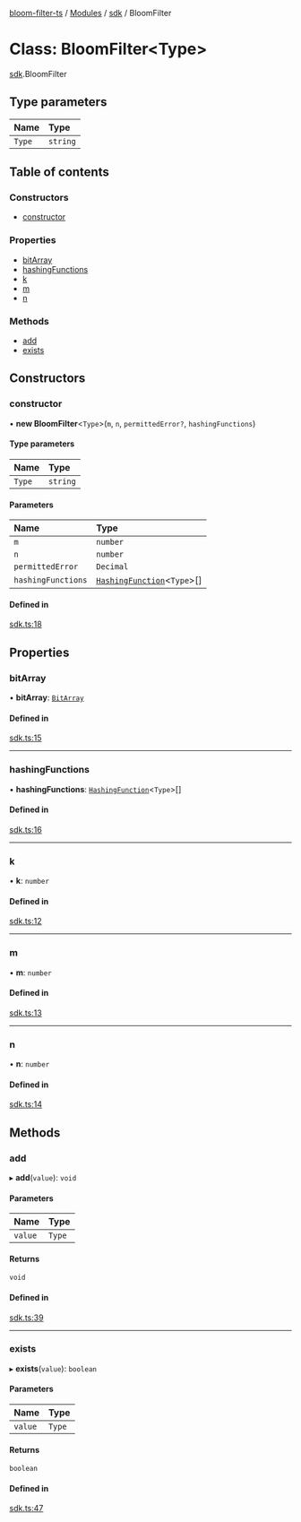 [bloom-filter-ts](../README.md) / [Modules](../modules.md) / [sdk](../modules/sdk.md) / BloomFilter

# Class: BloomFilter<Type\>

[sdk](../modules/sdk.md).BloomFilter

## Type parameters

| Name | Type |
| :------ | :------ |
| `Type` | `string` |

## Table of contents

### Constructors

- [constructor](sdk.BloomFilter.md#constructor)

### Properties

- [bitArray](sdk.BloomFilter.md#bitarray)
- [hashingFunctions](sdk.BloomFilter.md#hashingfunctions)
- [k](sdk.BloomFilter.md#k)
- [m](sdk.BloomFilter.md#m)
- [n](sdk.BloomFilter.md#n)

### Methods

- [add](sdk.BloomFilter.md#add)
- [exists](sdk.BloomFilter.md#exists)

## Constructors

### constructor

• **new BloomFilter**<`Type`\>(`m`, `n`, `permittedError?`, `hashingFunctions`)

#### Type parameters

| Name | Type |
| :------ | :------ |
| `Type` | `string` |

#### Parameters

| Name | Type |
| :------ | :------ |
| `m` | `number` |
| `n` | `number` |
| `permittedError` | `Decimal` |
| `hashingFunctions` | [`HashingFunction`](../interfaces/types.HashingFunction.md)<`Type`\>[] |

#### Defined in

[sdk.ts:18](https://github.com/rymnc/bloom-filter-ts/blob/dc2bd44/lib/sdk.ts#L18)

## Properties

### bitArray

• **bitArray**: [`BitArray`](utils.BitArray.md)

#### Defined in

[sdk.ts:15](https://github.com/rymnc/bloom-filter-ts/blob/dc2bd44/lib/sdk.ts#L15)

___

### hashingFunctions

• **hashingFunctions**: [`HashingFunction`](../interfaces/types.HashingFunction.md)<`Type`\>[]

#### Defined in

[sdk.ts:16](https://github.com/rymnc/bloom-filter-ts/blob/dc2bd44/lib/sdk.ts#L16)

___

### k

• **k**: `number`

#### Defined in

[sdk.ts:12](https://github.com/rymnc/bloom-filter-ts/blob/dc2bd44/lib/sdk.ts#L12)

___

### m

• **m**: `number`

#### Defined in

[sdk.ts:13](https://github.com/rymnc/bloom-filter-ts/blob/dc2bd44/lib/sdk.ts#L13)

___

### n

• **n**: `number`

#### Defined in

[sdk.ts:14](https://github.com/rymnc/bloom-filter-ts/blob/dc2bd44/lib/sdk.ts#L14)

## Methods

### add

▸ **add**(`value`): `void`

#### Parameters

| Name | Type |
| :------ | :------ |
| `value` | `Type` |

#### Returns

`void`

#### Defined in

[sdk.ts:39](https://github.com/rymnc/bloom-filter-ts/blob/dc2bd44/lib/sdk.ts#L39)

___

### exists

▸ **exists**(`value`): `boolean`

#### Parameters

| Name | Type |
| :------ | :------ |
| `value` | `Type` |

#### Returns

`boolean`

#### Defined in

[sdk.ts:47](https://github.com/rymnc/bloom-filter-ts/blob/dc2bd44/lib/sdk.ts#L47)
